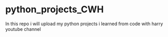 # python_projects_CWH
In this repo i will upload my  python projects  i learned from code with harry youtube channel
